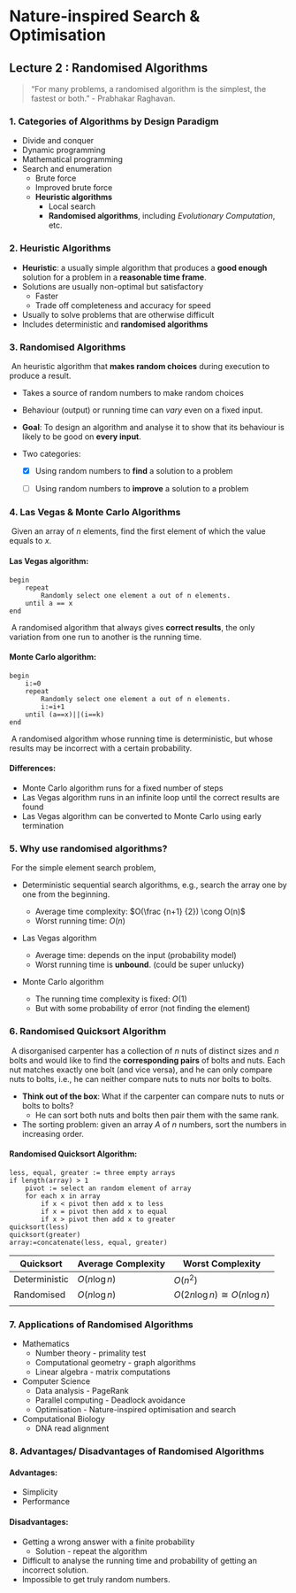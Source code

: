 # Nature-inspired Search & Optimisation



## Lecture 2 : Randomised Algorithms



> “For many problems, a randomised algorithm is the simplest, the
> fastest or both.” - Prabhakar Raghavan.



### 1. Categories of Algorithms by Design Paradigm

- Divide and conquer
- Dynamic programming
- Mathematical programming
- Search and enumeration
  - Brute force
  - Improved brute force
  - **Heuristic algorithms**
    - Local search
    - **Randomised algorithms**, including *Evolutionary Computation*, etc.



### 2. Heuristic Algorithms

- **Heuristic**: a usually simple algorithm that produces a **good enough** solution for a problem in a **reasonable time frame**.
- Solutions are usually non-optimal but satisfactory
  - Faster
  - Trade off completeness and accuracy for speed
- Usually to solve problems that are otherwise difficult
- Includes deterministic and **randomised algorithms**



### 3. Randomised Algorithms

​	An heuristic algorithm that **makes random choices** during execution to produce a result.

- Takes a source of random numbers to make random choices

- Behaviour (output) or running time can *vary* even on a fixed input.
- **Goal**: To design an algorithm and analyse it to show that its behaviour is likely to be good on **every input**.

- Two categories:
  - [x] Using random numbers to **find** a solution to a problem
  - [ ] Using random numbers to **improve** a solution to a problem



### 4. Las Vegas & Monte Carlo Algorithms

​	Given an array of $n$ elements, find the first element of which the value equals to $x$.

#### Las Vegas algorithm:

```pseudocode
begin
	repeat
		Randomly select one element a out of n elements.
	until a == x
end
```

​	A randomised algorithm that always gives **correct results**, the only variation from one run to another is the running time.



#### Monte Carlo algorithm:

```pseudocode
begin
	i:=0
	repeat
		Randomly select one element a out of n elements.
		i:=i+1
	until (a==x)||(i==k)
end
```

​	A randomised algorithm whose running time is deterministic, but whose results may be incorrect with a certain probability.



#### Differences:

- Monte Carlo algorithm runs for a fixed number of steps
- Las Vegas algorithm runs in an infinite loop until the correct results are found
- Las Vegas algorithm can be converted to Monte Carlo using early termination



### 5. Why use randomised algorithms?

​	For the simple element search problem,

- Deterministic sequential search algorithms, e.g.,  search the array one by one from the beginning.
  - Average time complexity: $O(\frac {n+1} {2}) \cong O(n)$
  - Worst running time: $O(n)$
- Las Vegas algorithm
  - Average time: depends on the input (probability model)
  - Worst running time is **unbound**. (could be super unlucky)

- Monte Carlo algorithm
  - The running time complexity is fixed: $O(1)$
  - But with some probability of error (not finding the element)



### 6. Randomised Quicksort Algorithm

​	A disorganised carpenter has a collection of $n$ nuts of distinct sizes and $n$ bolts and would like to find the **corresponding pairs** of bolts and nuts. Each nut matches exactly one bolt (and vice versa), and he can only compare nuts to bolts, i.e., he can neither compare nuts to nuts nor bolts to bolts.

- **Think out of the box**: What if the carpenter can compare nuts to nuts or bolts to bolts?
  - He can sort both nuts and bolts then pair them with the same rank.
- The sorting problem: given an array $A$ of $n$ numbers, sort the numbers in increasing order.



#### Randomised Quicksort Algorithm:

```pseudocode
less, equal, greater := three empty arrays
if length(array) > 1
	pivot := select an random element of array
	for each x in array
		if x < pivot then add x to less
		if x = pivot then add x to equal
		if x > pivot then add x to greater
quicksort(less)
quicksort(greater)
array:=concatenate(less, equal, greater)
```



| Quicksort     | Average Complexity | Worst Complexity               |
| ------------- | ------------------ | ------------------------------ |
| Deterministic | $O(n\log n)$       | $O(n^2)$                       |
| Randomised    | $O(n \log n)$      | $O(2n\log n) \cong O(n\log n)$ |
|               |                    |                                |

### 7. Applications of Randomised Algorithms

- Mathematics
  - Number theory - primality test
  - Computational geometry - graph algorithms
  - Linear algebra - matrix computations
- Computer Science
  - Data analysis - PageRank
  - Parallel computing - Deadlock avoidance
  - Optimisation - Nature-inspired optimisation and search
- Computational Biology
  - DNA read alignment



### 8. Advantages/ Disadvantages of Randomised Algorithms

#### Advantages:

- Simplicity
- Performance

#### Disadvantages:

- Getting a wrong answer with a finite probability
  - Solution - repeat the algorithm
- Difficult to analyse the running time and probability of getting an incorrect solution.
- Impossible to get truly random numbers.

